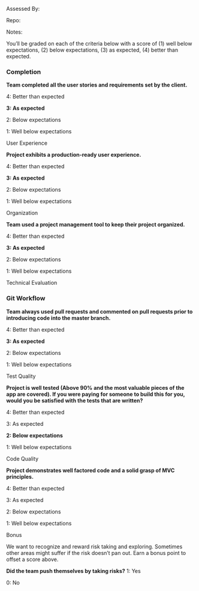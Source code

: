 Assessed By:

Repo:

Notes:

You’ll be graded on each of the criteria below with a score of (1) well below expectations, (2) below expectations, (3) as expected, (4) better than expected.

### Completion

**Team completed all the user stories and requirements set by the client.**

4: Better than expected

**3: As expected**

2: Below expectations

1: Well below expectations

User Experience

**Project exhibits a production-ready user experience.**

4: Better than expected

**3: As expected**

2: Below expectations

1: Well below expectations

Organization

**Team used a project management tool to keep their project organized.**

4: Better than expected

**3: As expected**

2: Below expectations

1: Well below expectations

Technical Evaluation

### Git Workflow

**Team always used pull requests and commented on pull requests prior to introducing code into the master branch.**

4: Better than expected

**3: As expected**

2: Below expectations

1: Well below expectations

Test Quality

**Project is well tested (Above 90% and the most valuable pieces of the app are covered). If you were paying for someone to build this for you, would you be satisfied with the tests that are written?**

4: Better than expected

3: As expected

**2: Below expectations**

1: Well below expectations

Code Quality

**Project demonstrates well factored code and a solid grasp of MVC principles.**

4: Better than expected

3: As expected

2: Below expectations

1: Well below expectations

Bonus

We want to recognize and reward risk taking and exploring. Sometimes other areas might suffer if the risk doesn’t pan out. Earn a bonus point to offset a score above.

**Did the team push themselves by taking risks?**
1: Yes

0: No
